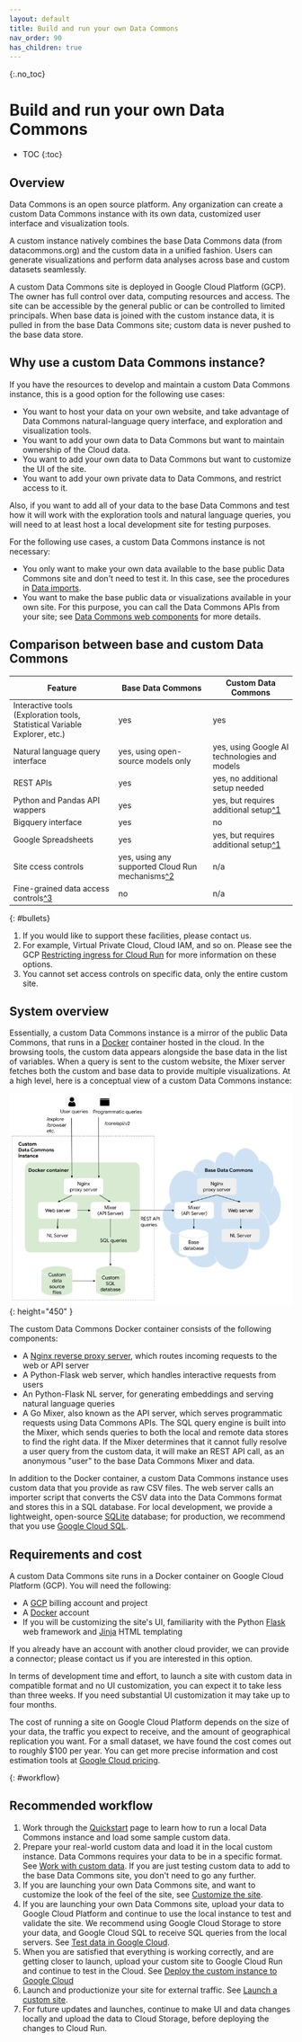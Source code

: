 ```yaml
---
layout: default
title: Build and run your own Data Commons
nav_order: 90
has_children: true
---
```


{:.no_toc}
# Build and run your own Data Commons

* TOC
{:toc}

## Overview

Data Commons is an open source platform. Any organization can create a custom Data Commons instance with its own data, customized user interface and visualization tools.

A custom instance natively combines the base Data Commons data (from datacommons.org) and the custom data in a unified fashion. Users can generate visualizations and perform data analyses across base and custom datasets seamlessly.

A custom Data Commons site is deployed in Google Cloud Platform (GCP). The owner has full control over data, computing resources and access. The site can be accessible by the general public or can be controlled to limited principals. When base data is joined with the custom instance data, it is pulled in from the base Data Commons site; custom data is never pushed to the base data store.

## Why use a custom Data Commons instance?

If you have the resources to develop and maintain a custom Data Commons instance, this is a good option for the following use cases:

- You want to host your data on your own website, and take advantage of Data Commons natural-language query interface, and exploration and visualization tools.
- You want to add your own data to Data Commons but want to maintain ownership of the Cloud data.
- You want to add your own data to Data Commons but want to customize the UI of the site.
- You want to add your own private data to Data Commons, and restrict access to it.

Also, if you want to add all of your data to the base Data Commons and test how it will work with the exploration tools and natural language queries, you will need to at least host a local development site for testing purposes.

For the following use cases, a custom Data Commons instance is not necessary:

- You only want to make your own data available to the base public Data Commons site and don't need to test it. In this case, see the procedures in [Data imports](/import_dataset/index.html).
- You want to make the base public data or visualizations available in your own site. For this purpose, you can call the Data Commons APIs from your site; see [Data Commons web components](/api/web_components/index.html) for more details.

## Comparison between base and custom Data Commons

| Feature                                                      |  Base Data Commons | Custom Data Commons |
|--------------------------------------------------------------|--------------------|---------------------|
| Interactive tools (Exploration tools, Statistical Variable Explorer, etc.) |  yes  |    yes    |
| Natural language query interface                            |  yes, using open-source models only |  yes, using Google AI technologies and models  |
| REST APIs                                                   |  yes | yes, no additional setup needed |
| Python and Pandas API wappers                               |  yes  | yes, but requires additional setup[^1](#bullets) |
| Bigquery interface  | yes | no
| Google Spreadsheets                                         |  yes |  yes, but requires additional setup[^1](#bullets) |
| Site ccess controls | yes, using any supported Cloud Run mechanisms[^2](#bullets) | n/a |
| Fine-grained data access controls[^3](#bullets) |  no | n/a |

 {: #bullets}
1. If you would like to support these facilities, please contact us.
2. For example, Virtual Private Cloud, Cloud IAM, and so on. Please see the GCP [Restricting ingress for Cloud Run](https://cloud.google.com/run/docs/securing/ingress) for more information on these options. 
3. You cannot set access controls on specific data, only the entire custom site.

## System overview

Essentially, a custom Data Commons instance is a mirror of the public Data Commons, that runs in a [Docker](http://docker.com) container hosted in the cloud. In the browsing tools, the custom data appears alongside the base data in the list of variables. When a query is sent to the custom website, the Mixer server fetches both the custom and base data to provide multiple visualizations. At a high level, here is a conceptual view of a custom Data Commons instance:

![setup1](/assets/images/custom_dc/customdc_setup1.png){: height="450" }

The custom Data Commons Docker container consists of the following components:

- A [Nginx reverse proxy server](https://www.nginx.com/resources/glossary/reverse-proxy-server/), which routes incoming requests to the web or API server
- A Python-Flask web server, which handles interactive requests from users
- An Python-Flask NL server, for generating embeddings and serving natural language queries
- A Go Mixer, also known as the API server, which serves programmatic requests using Data Commons APIs. The SQL query engine is built into the Mixer, which sends queries to both the local and remote data stores to find the right data. If the Mixer determines that it cannot fully resolve a user query from the custom data, it will make an REST API call, as an anonymous "user" to the base Data Commons Mixer and data.

In addition to the Docker container, a custom Data Commons instance uses custom data that you provide as raw CSV files. The web server calls an importer script that converts the CSV data into the Data Commons format and stores this in a SQL database. For local development, we provide a lightweight, open-source [SQLite](http://sqlite.org) database; for production, we recommend that you use [Google Cloud SQL](https://cloud.google.com/sql/).

## Requirements and cost

A custom Data Commons site runs in a Docker container on Google Cloud Platform (GCP). You will need the following:

- A [GCP](http://console.cloud.google.com) billing account and project
- A [Docker](http://docker.com) account
- If you will be customizing the site's UI, familiarity with the Python [Flask](https://flask.palletsprojects.com/en/3.0.x/#) web framework and [Jinja](https://jinja.palletsprojects.com/en/3.1.x/templates/) HTML templating

If you already have an account with another cloud provider, we can provide a connector; please contact us if you are interested in this option.

In terms of development time and effort, to launch a site with custom data in compatible format and no UI customization, you can expect it to take less than three weeks. If you need substantial UI customization it may take up to four months.

The cost of running a site on Google Cloud Platform depends on the size of your data, the traffic you expect to receive, and the amount of geographical replication you want. For a small dataset, we have found the cost comes out to roughly $100 per year. You can get more precise information and cost estimation tools at [Google Cloud pricing](https://cloud.google.com/pricing).

{: #workflow}
## Recommended workflow

1. Work through the [Quickstart](/custom_dc/quickstart.html) page to learn how to run a local Data Commons instance and load some sample custom data.
1. Prepare your real-world custom data and load it in the local custom instance. Data Commons requires your data to be in a specific format. See [Work with custom data](/custom_dc/custom_data.html). If you are just testing custom data to add to the base Data Commons site, you don't need to go any further.
1. If you are launching your own Data Commons site, and want to customize the look of the feel of the site, see [Customize the site](/custom_dc/custom_ui.html).
1. If you are launching your own Data Commons site, upload your data to Google Cloud Platform and continue to use the local instance to test and validate the site. We recommend using Google Cloud Storage to store your data, and Google Cloud SQL to receive SQL queries from the local servers. See [Test data in Google Cloud](/custom_dc/data_cloud.html).
1. When you are satisfied that everything is working correctly, and are getting closer to launch, upload your custom site to Google Cloud Run and continue to test in the Cloud. See [Deploy the custom instance to Google Cloud](/custom_dc/deploy_cloud.html)
1. Launch and productionize your site for external traffic. See [Launch a custom site](/custom_dc/launch_cloud.html).
1. For future updates and launches, continue to make UI and data changes locally and upload the data to Cloud Storage, before deploying the changes to Cloud Run.

